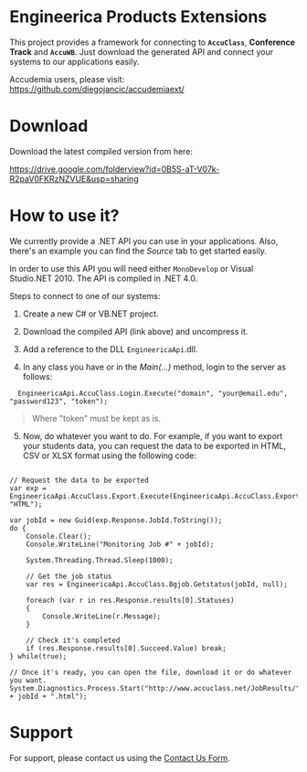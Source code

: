# Engineerica Products Extensions #

This project provides a framework for connecting to **`AccuClass`**, **Conference Track** and **`AccuWB`**. Just download the generated API and connect your systems to our applications easily.

Accudemia users, please visit: https://github.com/diegojancic/accudemiaext/


# Download #

Download the latest compiled version from here:

https://drive.google.com/folderview?id=0B5S-aT-V07k-R2paV0FKRzNZVUE&usp=sharing


# How to use it? #

We currently provide a .NET API you can use in your applications.  Also, there's an example you can find the _Source_ tab to get started easily.

In order to use this API you will need either `MonoDevelop` or Visual Studio.NET 2010.  The API is compiled in .NET 4.0.

Steps to connect to one of our systems:

1. Create a new C# or VB.NET project.

2. Download the compiled API (link above) and uncompress it.

3. Add a reference to the DLL `EngineericaApi`.dll.

4. In any class you have or in the _Main(...)_ method, login to the server as follows:

```
  EngineericaApi.AccuClass.Login.Execute("domain", "your@email.edu", "password123", "token");
```

> Where "token" must be kept as is.

5. Now, do whatever you want to do. For example, if you want to export your students data, you can request the data to be exported in HTML, CSV or XLSX format using the following code:
```

// Request the data to be exported
var exp = EngineericaApi.AccuClass.Export.Execute(EngineericaApi.AccuClass.ExportType.Students, "HTML");

var jobId = new Guid(exp.Response.JobId.ToString());
do {
	Console.Clear();
	Console.WriteLine("Monitoring Job #" + jobId);	

	System.Threading.Thread.Sleep(1000);

	// Get the job status
	var res = EngineericaApi.AccuClass.Bgjob.Getstatus(jobId, null);
	
	foreach (var r in res.Response.results[0].Statuses)
	{
		Console.WriteLine(r.Message);
	}
	
	// Check it's completed
	if (res.Response.results[0].Succeed.Value) break;
} while(true);

// Once it's ready, you can open the file, download it or do whatever you want.
System.Diagnostics.Process.Start("http://www.accuclass.net/JobResults/" + jobId + ".html");
```

# Support #

For support, please contact us using the [Contact Us Form](http://www.engineerica.com/contact/general?reason=support&from=engineerica-dev-site).
